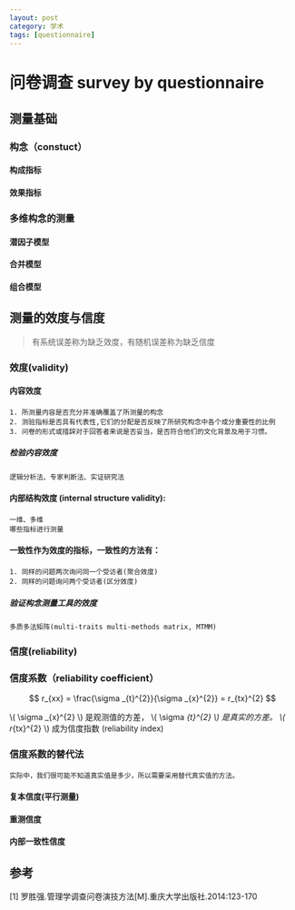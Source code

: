 ```yaml
---
layout: post
category: 学术
tags: [questionnaire]
---
```


问卷调查 survey by questionnaire
=============

## 测量基础

### 构念（constuct）

#### 构成指标

#### 效果指标

### 多维构念的测量

#### 潜因子模型

#### 合并模型

#### 组合模型

## 测量的效度与信度

> 有系统误差称为缺乏效度，有随机误差称为缺乏信度

### 效度(validity)

#### 内容效度

	1. 所测量内容是否充分并准确覆盖了所测量的构念
	2. 测验指标是否具有代表性,它们的分配是否反映了所研究构念中各个成分重要性的比例
	3. 问卷的形式或措辞对于回答者来说是否妥当，是否符合他们的文化背景及用于习惯。

##### 检验内容效度

	逻辑分析法、专家判断法、实证研究法

#### 内部结构效度 (internal structure validity):

	一维、多维
	哪些指标进行测量

#### 一致性作为效度的指标，一致性的方法有：

	1. 同样的问题两次询问同一个受访者(聚合效度)
	2. 同样的问题询问两个受访者(区分效度)

##### 验证构念测量工具的效度

	多质多法矩阵(multi-traits multi-methods matrix, MTMM)

### 信度(reliability)

### 信度系数（reliability coefficient）

$$
	r_{xx} = \frac{\sigma _{t}^{2}}{\sigma _{x}^{2}} = r_{tx}^{2}
$$

\\( \sigma _{x}^{2} \\) 是观测值的方差， \\( \sigma _{t}^{2} \\) 是真实的方差。
\\( r_{tx}^{2} \\) 成为信度指数 (reliability index)

### 信度系数的替代法

	实际中，我们很可能不知道真实值是多少，所以需要采用替代真实值的方法。

#### 复本信度(平行测量)

#### 重测信度

#### 内部一致性信度



## 参考

[1] 罗胜强.管理学调查问卷演技方法[M].重庆大学出版社.2014:123-170
